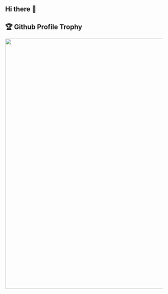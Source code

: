 ## Hi there 👋

## 🏆 Github Profile Trophy

<a href="https://github.com/ryo-ma/github-profile-trophy">
  <img width=800 src="https://github-profile-trophy.vercel.app/?username=mnkd&column=9&theme=flat&no-frame=true"/>
</a>
